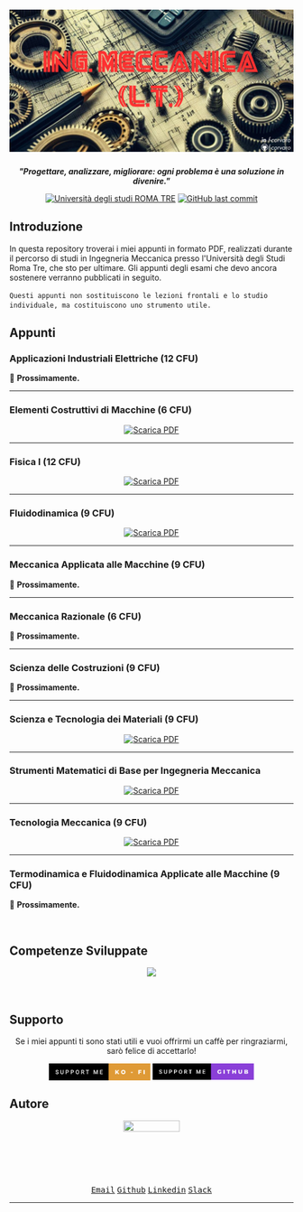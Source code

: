 <h1 align="center"><a href="https://github.com/f-corvaro/ING-MECCANICA-LT">
	<img src="https://github.com/f-corvaro/ING-MECCANICA-LT/blob/main/.extra/ing.png" alt="ING-MECCANICA-LT">
  </a></h1>
  
<p align="center">
	<b><i>"Progettare, analizzare, migliorare: ogni problema è una soluzione in divenire."</i></b><br>
</p>
<p align="center" style="text-decoration: none;">
    <a href="https://www.uniroma3.it/"><img alt="Università degli studi ROMA TRE" src="https://img.shields.io/badge/Università degli studi-ROMA TRE-darkblue" /></a>
    <a href="https://github.com/f-corvaro/ING-MECCANICA-LT"><img alt="GitHub last commit" src="https://img.shields.io/github/last-commit/f-corvaro/ING-MECCANICA-LT?color=white" /></a>
</p>

## Introduzione

In questa repository troverai i miei appunti in formato PDF, realizzati durante il percorso di studi in Ingegneria Meccanica presso l'Università degli Studi Roma Tre, che sto per ultimare. Gli appunti degli esami che devo ancora sostenere verranno pubblicati in seguito.

`Questi appunti non sostituiscono le lezioni frontali e lo studio individuale, ma costituiscono uno strumento utile.`

## Appunti


### Applicazioni Industriali Elettriche (12 CFU)

🚧 **Prossimamente.**

---

### Elementi Costruttivi di Macchine (6 CFU)

<p align="center">
  <a href="https://github.com/f-corvaro/ING-MECCANICA-LT/blob/main/appunti/ELEMENTI_COSTRUTTIVI_DELLE_MACCHINE.pdf?raw=true" download>
    <img src="https://img.shields.io/badge/Scarica-PDF-blue?style=for-the-badge&logo=adobeacrobatreader" alt="Scarica PDF">
  </a>
</p>

---

### Fisica I (12 CFU)

<p align="center">
  <a href="https://github.com/f-corvaro/ING-MECCANICA-LT/blob/main/appunti/FISICA_I.pdf?raw=true" download>
    <img src="https://img.shields.io/badge/Scarica-PDF-blue?style=for-the-badge&logo=adobeacrobatreader" alt="Scarica PDF">
  </a>
</p>

---

### Fluidodinamica (9 CFU)

<p align="center">
  <a href="https://github.com/f-corvaro/ING-MECCANICA-LT/blob/main/appunti/FLUIDODINAMICA.pdf?raw=true" download>
    <img src="https://img.shields.io/badge/Scarica-PDF-blue?style=for-the-badge&logo=adobeacrobatreader" alt="Scarica PDF">
  </a>
</p>

---

### Meccanica Applicata alle Macchine (9 CFU)

🚧 **Prossimamente.**

---

### Meccanica Razionale (6 CFU)

🚧 **Prossimamente.**

---

### Scienza delle Costruzioni (9 CFU)

🚧 **Prossimamente.**

---

### Scienza e Tecnologia dei Materiali (9 CFU)

<p align="center">
  <a href="https://github.com/f-corvaro/ING-MECCANICA-LT/blob/main/appunti/SCIENZA_E_TECNOLOGIA_DEI_MATERIALI.pdf?raw=true" download>
    <img src="https://img.shields.io/badge/Scarica-PDF-blue?style=for-the-badge&logo=adobeacrobatreader" alt="Scarica PDF">
  </a>
</p>

---

### Strumenti Matematici di Base per Ingegneria Meccanica

<p align="center">
  <a href="https://github.com/f-corvaro/ING-MECCANICA-LT/blob/main/appunti/Specchietto_Analisi.pdf?raw=true" download>
    <img src="https://img.shields.io/badge/Scarica-PDF-blue?style=for-the-badge&logo=adobeacrobatreader" alt="Scarica PDF">
  </a>
</p>

---

### Tecnologia Meccanica (9 CFU)

<p align="center">
  <a href="https://github.com/f-corvaro/ING-MECCANICA-LT/blob/main/appunti/TECNOLOGIA_MECCANICA.pdf?raw=true" download>
    <img src="https://img.shields.io/badge/Scarica-PDF-blue?style=for-the-badge&logo=adobeacrobatreader" alt="Scarica PDF">
  </a>
</p>

---

### Termodinamica e Fluidodinamica Applicate alle Macchine (9 CFU)

🚧 **Prossimamente.**

</br>

## Competenze Sviluppate

<p align="center">
  <a href="https://skillicons.dev">
    <img src="https://skillicons.dev/icons?i=latex" />
  </a>
</p><br>

## Supporto

<p align="center">
Se i miei appunti ti sono stati utili e vuoi offrirmi un caffè per ringraziarmi, sarò felice di accettarlo!</p>

<p align="center">
<a href="https://ko-fi.com/fcorvaro"><img width="180" img align="center" src="https://github.com/f-corvaro/42.common_core/blob/main/.extra/support-me-ko-fi.svg"><alt=""></a>
<a href="https://github.com/sponsors/f-corvaro"><img width="180" img align="center" src="https://github.com/f-corvaro/42.common_core/blob/main/.extra/support-me-github.svg"><alt=""></a>

<br>

## Autore

<p align="center"><a href="https://profile.intra.42.fr/users/fcorvaro"><img style="height:auto;" src="https://avatars.githubusercontent.com/u/102758065?v=4" width="100" height="100"alt=""></a>
<p align="center">
<a href="mailto:fcorvaro@student.42roma.it"><kbd>Email</kbd><alt=""></a>
<a href="https://github.com/f-corvaro"><kbd>Github</kbd><alt=""></a>
<a href="https://www.linkedin.com/in/f-corvaro/"><kbd>Linkedin</kbd><alt=""></a>
<a href="https://42born2code.slack.com/team/U050L8XAFLK"><kbd>Slack</kbd><alt=""></a>

<hr/>